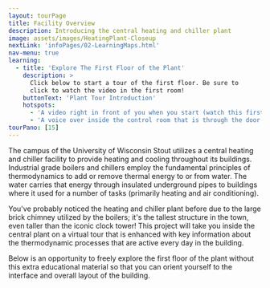 ```yaml
---
layout: tourPage
title: Facility Overview
description: Introducing the central heating and chiller plant
image: assets/images/HeatingPlant-Closeup
nextLink: 'infoPages/02-LearningMaps.html'
nav-menu: true
learning:
  - title: 'Explore The First Floor of the Plant'
    description: >
      Click below to start a tour of the first floor. Be sure to
      click to watch the video in the first room!
    buttonText: 'Plant Tour Introduction'
    hotspots:
      - 'A video right in front of you when you start (watch this first!)'
      - 'A voice over inside the control room that is through the door to your right when you start.'
tourPano: [15]
---
```

The campus of the University of Wisconsin Stout utilizes a central heating and chiller
facility to provide heating and cooling throughout its buildings. Industrial grade
boilers and chillers employ the fundamental principles of thermodynamics to add or
remove thermal energy to or from water. The water carries that energy through insulated
underground pipes to buildings where it used for a number of tasks (primarily heating and
air conditioning).

You've probably noticed the heating and chiller plant before due to the large brick
chimney utilized by the boilers; it's the tallest structure in the town, even taller
than the iconic clock tower! This project will take you inside the central plant on a
virtual tour that is enhanced with key information about the thermodynamic processes
that are active every day in the building.

Below is an opportunity to freely explore the first floor of the plant without this extra
educational material so that you can orient yourself to the interface and overall layout
of the building.
